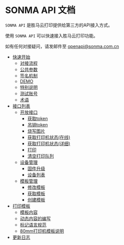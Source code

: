 SONMA API 文档
===================

`SONMA API` 是胜马云打印提供给第三方的API接入方式。

使用 `SONMA API` 可以快速接入胜马云打印功能。

如有任何对接疑问，请发邮件至 <openapi@sonma.com.cn>

- [快速开始](quick_start/quick_start.md)
  - [对接流程](quick_start/quick_start.md?id=对接流程)
  - [公共参数](quick_start/quick_start.md?id=公共参数)
  - [签名机制](quick_start/quick_start.md?id=签名机制)
  - [DEMO](quick_start/quick_start.md?id=DEMO)
  - [特别说明](quick_start/quick_start.md?id=特别说明)
  - [测试账号](quick_start/quick_start.md?id=测试账号)
  - [术语](quick_start/quick_start.md?id=术语)
- [接口列表](api/api.md)
  - [开放接口](api/open_api/open_api.md)
    - [获取token](api/open_api/open_api.md?id=获取token)
    - [吊销token](api/open_api/open_api.md?id=吊销token)
    - [烧写图片](api/open_api/open_api.md?id=烧写图片)
    - [获取打印机状态(在线)](api/open_api/open_api.md?id=获取打印机状态(在线))
    - [获取打印机状态(详细)](api/open_api/open_api.md?id=获取打印机状态(详细))
    - [打印](api/open_api/open_api.md?id=打印)
    - [清空打印队列](api/open_api/open_api.md?id=清空打印队列)
  - [设备管理](api/devices/devices.md)
    - [固件升级](api/devices/devices.md?id=固件升级)
    - [设备列表](api/devices/devices.md?id=设备列表)
  - [模板管理](api/template_manage/template_manage.md)
    - [修改模板](api/template_manage/template_manage.md?id=修改模板)
    - [获取模板](api/template_manage/template_manage.md?id=获取模板)
    - [创建模板](api/template_manage/template_manage.md?id=创建模板)
- [打印模板](template/template.md)
  - [模板内容](template/template.md?id=模板内容)
  - [动态内容的编写](template/template.md?id=动态内容的编写)
  - [标记语言规范](template/template.md?id=标记语言规范)
  - [80mm打印机模板说明](template/template.md?id=80mm打印机模板说明)
- [更新日志](changelog/changelog.md)